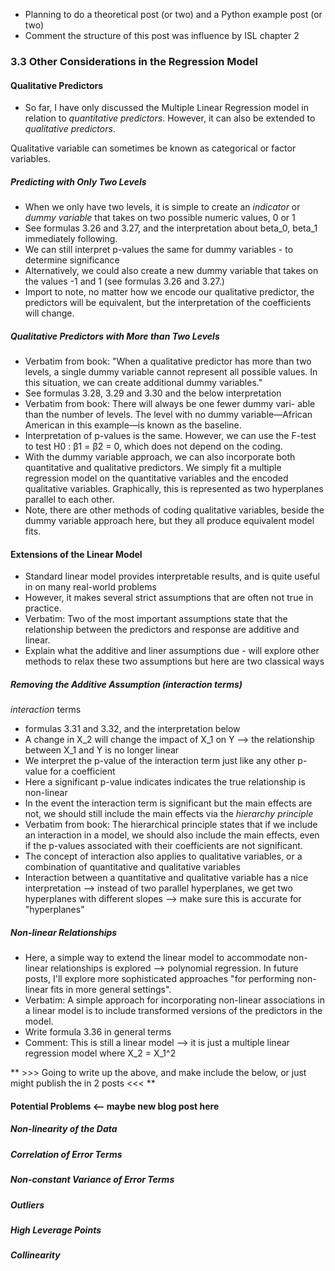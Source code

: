 * Planning to do a theoretical post (or two) and a Python example post (or two)
* Comment the structure of this post was influence by ISL chapter 2


### 3.3 Other Considerations in the Regression Model

#### Qualitative Predictors

* So far, I have only discussed the Multiple Linear Regression model in relation to *quantitative predictors*.  However, it can also be extended to *qualitative predictors*.

Qualitative variable can sometimes be known as categorical or factor variables.

##### Predicting with Only Two Levels

* When we only have two levels, it is simple to create an *indicator* or *dummy variable* that takes on two possible numeric values, 0 or 1
* See formulas 3.26 and 3.27, and the interpretation about beta_0, beta_1 immediately following.
* We can still interpret p-values the same for dummy variables - to determine significance
* Alternatively, we could also create a new dummy variable that takes on the values -1 and 1 (see formulas 3.26 and 3.27.)
* Import to note, no matter how we encode our qualitative predictor, the predictors will be equivalent, but the interpretation of the coefficients will change.

##### Qualitative Predictors with More than Two Levels

* Verbatim from book: "When a qualitative predictor has more than two levels, a single dummy variable cannot represent all possible values. In this situation, we can create additional dummy variables."
* See formulas 3.28, 3.29 and 3.30 and the below interpretation
* Verbatim from book: There will always be one fewer dummy vari- able than the number of levels. The level with no dummy variable—African American in this example—is known as the baseline.
* Interpretation of p-values is the same.  However, we can use the F-test to test H0 : β1 = β2 = 0, which does not depend on the coding.
* With the dummy variable approach, we can also incorporate both quantitative and qualitative predictors.  We simply fit a multiple regression model on the quantitative variables and the encoded qualitative variables.  Graphically, this is represented as two hyperplanes parallel to each other.
* Note, there are other methods of coding qualitative variables, beside the dummy variable approach here, but they all produce equivalent model fits.

#### Extensions of the Linear Model

* Standard linear model provides interpretable results, and is quite useful in on many real-world problems
* However, it makes several strict assumptions that are often not true in practice.
* Verbatim: Two of the most important assumptions state that the relationship between the predictors and response are additive and linear.
* Explain what the additive and liner assumptions due - will explore other methods to relax these two assumptions but here are two classical ways

##### Removing the Additive Assumption (interaction terms)

*interaction* terms
* formulas 3.31 and 3.32, and the interpretation below
* A change in X_2 will change the impact of X_1 on Y --> the relationship between X_1 and Y is no longer linear
* We interpret the p-value of the interaction term just like any other p-value for a coefficient
* Here a significant p-value indicates indicates the true relationship is non-linear
* In the event the interaction term is significant but the main effects are not, we should still include the main effects via the *hierarchy principle*
* Verbatim from book: The hierarchical principle states that if we include an interaction in a model, we should also include the main effects, even if the p-values associated with their coefficients are not significant.
* The concept of interaction also applies to qualitative variables, or a combination of quantitative and qualitative variables
* Interaction between a quantitative and qualitative variable has a nice interpretation --> instead of two parallel hyperplanes, we get two hyperplanes with different slopes --> make sure this is accurate for "hyperplanes" 

##### Non-linear Relationships

* Here, a simple way to extend the linear model to accommodate non-linear relationships is explored --> polynomial regression.  In future posts, I'll explore more sophisticated approaches "for performing non-linear fits in more general settings".
* Verbatim: A simple approach for incorporating non-linear associations in a linear model is to include transformed versions of the predictors in the model.
* Write formula 3.36 in general terms
* Comment: This is still a linear model --> it is just a multiple linear regression model where X_2 = X_1^2

** >>> Going to write up the above, and make include the below, or just might publish the in 2 posts <<< **


#### Potential Problems     <-- maybe new blog post here

##### Non-linearity of the Data

##### Correlation of Error Terms

##### Non-constant Variance of Error Terms

##### Outliers

##### High Leverage Points

##### Collinearity